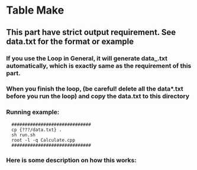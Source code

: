 # Table Make
## This part have strict output requirement. See data.txt for the format or example
### If you use the Loop in General, it will generate data_.txt automatically, which is exactly same as the requirement of this part.
### When you finish the loop, (be careful! delete all the data*.txt before you run the loop) and copy the data.txt to this directory
### Running example:
      ##############################
      cp {???/data.txt} .
      sh run.sh
      root -l -q Calculate.cpp
      ##############################
### Here is some description on how this works:
